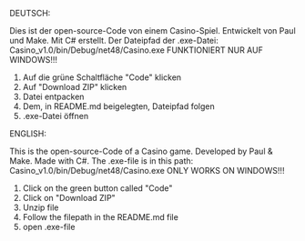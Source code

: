 DEUTSCH:

Dies ist der open-source-Code von einem Casino-Spiel. Entwickelt von Paul und Make. Mit C# erstellt.
Der Dateipfad der .exe-Datei: Casino_v1.0/bin/Debug/net48/Casino.exe
FUNKTIONIERT NUR AUF WINDOWS!!!
1. Auf die grüne Schaltfläche "Code" klicken
2. Auf "Download ZIP" klicken
3. Datei entpacken
4. Dem, in README.md beigelegten, Dateipfad folgen
5. .exe-Datei öffnen



ENGLISH:

This is the open-source-Code of a Casino game. Developed by Paul & Make. Made with C#.
The .exe-file is in this path: Casino_v1.0/bin/Debug/net48/Casino.exe
ONLY WORKS ON WINDOWS!!!
1. Click on the green button called "Code"
2. Click on "Download ZIP"
3. Unzip file
4. Follow the filepath in the README.md file
5. open .exe-file
